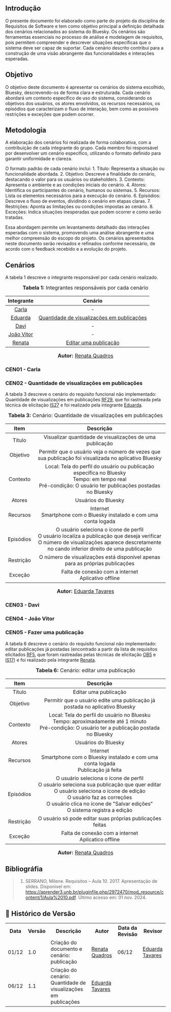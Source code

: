 ## Introdução

O presente documento foi elaborado como parte do projeto da disciplina de Requisitos de Software e tem como objetivo principal a definição detalhada dos cenários relacionados ao sistema do Bluesky. Os cenários são ferramentas essenciais no processo de análise e modelagem de requisitos, pois permitem compreender e descrever situações específicas que o sistema deve ser capaz de suportar. Cada cenário descrito contribui para a construção de uma visão abrangente das funcionalidades e interações esperadas.

## Objetivo

O objetivo deste documento é apresentar os cenários do sistema escolhido, Bluesky, descrevendo-os de forma clara e estruturada. Cada cenário abordará um contexto específico de uso do sistema, considerando os objetivos dos usuários, os atores envolvidos, os recursos necessários, os episódios que caracterizam o fluxo de interação, bem como as possíveis restrições e exceções que podem ocorrer. 

## Metodologia

A elaboração dos cenários foi realizada de forma colaborativa, com a contribuição de cada integrante do grupo. Cada membro foi responsável por desenvolver um cenário específico, utilizando o formato definido para garantir uniformidade e clareza.

O formato padrão de cada cenário inclui:
	1.	Título: Representa a situação ou funcionalidade abordada.
	2.	Objetivo: Descreve a finalidade do cenário, destacando o valor para os usuários ou stakeholders.
	3.	Contexto: Apresenta o ambiente e as condições iniciais do cenário.
	4.	Atores: Identifica os participantes do cenário, humanos ou sistemas.
	5.	Recursos: Lista os elementos necessários para a execução do cenário.
	6.	Episódios: Descreve o fluxo de eventos, dividindo o cenário em etapas claras.
	7.	Restrições: Aponta as limitações ou condições impostas ao cenário.
	8.	Exceções: Indica situações inesperadas que podem ocorrer e como serão tratadas.

Essa abordagem permite um levantamento detalhado das interações esperadas com o sistema, promovendo uma análise abrangente e uma melhor compreensão do escopo do projeto. Os cenários apresentados neste documento serão revisados e refinados conforme necessário, de acordo com o feedback recebido e a evolução do projeto. 

## Cenários
A tabela 1 descreve o integrante responsável por cada cenário realizado.

<center>
<font size="3"><b>Tabela 1:</b> Integrantes responsáveis por cada cenário</font>

|                Integrante                |                           Cenário                           |
| :--------------------------------------: | :---------------------------------------------------------: |
|   [Carla](https://github.com/ccarlaa)    |                              -                              |
| [Eduarda](https://github.com/erteduarda) | [Quantidade de visualizações em publicações](#visualizacao) |
|    [Davi](https://github.com/Jagaima)    |                              -                              |
|  [João Vitor](https://github.com/Joa0V)  |                              -                              |
| [Renata](https://github.com/Renatinha28) |              [Editar uma publicação](#edição)               |

<font size="3"><b>Autor:</b> <a href="https://github.com/Renatinha28">Renata Quadros</a></font> 
</center>

### CEN01 - Carla

<a id="visualizacao"></a>

### CEN02 - Quantidade de visualizações em publicações 
A tabela 3 descreve o cenário do requisito funcional não implementado: Quantidade de visualizações em publicações [RF29](https://requisitos-de-software.github.io/2024.2-Bluesky/PerfilUsuario/Tecnicas/Requisitosel/), que foi rastreada pela técnica de elicitação [IS27](https://requisitos-de-software.github.io/2024.2-Bluesky/PerfilUsuario/PerfilUser/) e foi realizado pela integrante [Eduarda](https://github.com/erteduarda).

<center>
<font size="3"><b>Tabela 3:</b> Cenário: Quantidade de visualizações em publicações </font>

|   Item    |                                                                                            Descrição                                                                                             |
| :-------: | :----------------------------------------------------------------------------------------------------------------------------------------------------------------------------------------------: |
|  Título   |                                                                     Visualizar quantidade de visualizações de uma publicação                                                                     |
| Objetivo  |                                              Permitir que o usuário veja o número de vezes que sua publicação foi visualizada no aplicativo Bluesky                                              |
| Contexto  |                 Local: Tela do perfil do usuário ou publicação específica no Bluesky <br> Tempo: em tempo real <br> Pré-condição: O usuário ter publicações postadas no Bluesky                  |
|  Atores   |                                                                                       Usuários do Bluesky                                                                                        |
| Recursos  |                                                             Internet <br> Smartphone com o Bluesky instalado e com uma conta logada                                                              |
| Episódios | O usuário seleciona o ícone de perfil <br> O usuário localiza a publicação que deseja verificar <br> O número de visualizações aparece descretamente no cando inferior direito de uma publicação |
| Restrição |                                                          O número de visualizações está disponível apenas para as próprias publicações                                                           |
|  Exceção  |                                                                     Falta de conexão com a internet <br> Aplicativo offline                                                                      |

<font size="3"><b>Autor:</b> <a href="https://github.com/erteduarda">Eduarda Tavares</a></font> 
</center>

### CEN03 - Davi

### CEN04 - João Vitor

<a id="edição"></a>

### CEN05 - Fazer uma publicação
A tabela 6 descreve o cenário do requisito funcional não implementado: editar publicações já postadas (encontrado a partir da lista de requisitos elicitados [RF5](https://requisitos-de-software.github.io/2024.2-Bluesky/PerfilUsuario/Tecnicas/Requisitosel/), que foram rastreadas pelas técnicas de elicitação [OB5](https://requisitos-de-software.github.io/2024.2-Bluesky/PerfilUsuario/PerfilUser/) e [IS17](https://requisitos-de-software.github.io/2024.2-Bluesky/PerfilUsuario/Tecnicas/Introspeccao/)) e foi realizado pela integrante [Renata](https://github.com/Renatinha28).

<center>
<font size="3"><b>Tabela 6:</b> Cenário: editar uma publicação </font>

|   Item    |                                                                                                                          Descrição                                                                                                                           |
| :-------: | :----------------------------------------------------------------------------------------------------------------------------------------------------------------------------------------------------------------------------------------------------------: |
|  Título   |                                                                                                                    Editar uma publicação                                                                                                                     |
| Objetivo  |                                                                                         Permitir que o usuário edite uma publicação já postada no aplicativo Bluesky                                                                                         |
| Contexto  |                                                    Local: Tela do perfil do usuário no Bluesku <br> Tempo: aproximadamente até 1 minuto <br> Pré-condição: O usuário ter a publicação postada no Bluesky                                                     |
|  Atores   |                                                                                                                     Usuários do Bluesky                                                                                                                      |
| Recursos  |                                                                               Internet <br> Smartphone com o Bluesky instalado e com uma conta logada <br> Publicação já feita                                                                               |
| Episódios | O usuário seleciona o ícone de perfil <br> O usuário seleciona sua publicação que  quer editar <br> O usuário seleciona o ícone de edição <br> O usuário faz as correções <br> O usuário clica no ícone de "Salvar edições" <br> O sistema registra a edição |
| Restrição |                                                                                                  O usuário só pode editar suas próprias publicações feitas                                                                                                   |
|  Exceção  |                                                                                                   Falta de conexão com a internet <br> Aplicatico offline                                                                                                    |

<font size="3"><b>Autor:</b> <a href="https://github.com/Renatinha28">Renata Quadros</a></font> 
</center>

## Bibliográfia
> 1. SERRANO, Milene. Requisitos – Aula 10. 2017. Apresentação de slides. Disponível em: https://aprender3.unb.br/pluginfile.php/2972470/mod_resource/content/1/Aula%2010.pdf. Último acesso em: 01 nov. 2024.

## :round_pushpin: Histórico de Versão 

<div align="center">
    <table>
        <tr>
            <th>Data</th>
            <th>Versão</th>
            <th>Descrição</th>
            <th>Autor</th>
            <th>Data da Revisão</th>
            <th>Revisor</th>
        </tr>
        <tr>
            <td>01/12</td>
            <td>1.0</td>
            <td>Criação do documento e cenário: publicação </td>
            <td><a href="https://github.com/Renatinha28">Renata Quadros</a></td>
            <td>06/12</td>
            <td><a href="https://github.com/erteduarda">Eduarda Tavares</a></td>
        </tr>
        <tr>
            <td>06/12</td>
            <td>1.1</td>
            <td>Criação do cenário: Quantidade de visualizações em publicações </td>
            <td><a href="https://github.com/erteduarda">Eduarda Tavares</a></td>
            <td></td>
            <td><a href="https://github.com/"></a></td>
        </tr>
    </table>
</div>